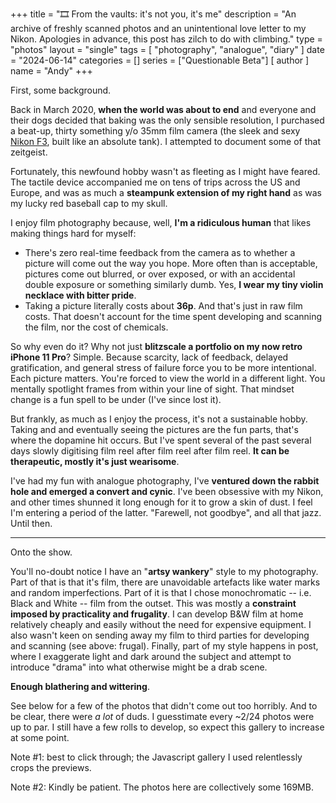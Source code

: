 +++
title = "🎞️ From the vaults: it's not you, it's me"
description = "An archive of freshly scanned photos and an unintentional love letter to my Nikon. Apologies in advance, this post has zilch to do with climbing."
type = "photos"
layout = "single"
tags = [
    "photography",
    "analogue",
    "diary"
]
date = "2024-06-14"
categories = []
series = ["Questionable Beta"]
[ author ]
  name = "Andy"
+++

First, some background. 

Back in March 2020, **when the world was about to end** and everyone and their dogs decided that baking was the only sensible resolution, I purchased a beat-up, thirty something y/o 35mm film camera (the sleek and sexy [Nikon F3](https://en.wikipedia.org/wiki/Nikon_F3), built like an absolute tank). I attempted to document some of that zeitgeist. 

Fortunately, this newfound hobby wasn't as fleeting as I might have feared. The tactile device accompanied me on tens of trips across the US and Europe, and was as much a **steampunk extension of my right hand** as was my lucky red baseball cap to my skull.

I enjoy film photography because, well, **I'm a ridiculous human** that likes making things hard for myself: 
* There's zero real-time feedback from the camera as to whether a picture will come out the way you hope. More often than is acceptable, pictures come out blurred, or over exposed, or with an accidental double exposure or something similarly dumb. Yes, **I wear my tiny violin necklace with bitter pride**. 
* Taking a picture literally costs about **36p**. And that's just in raw film costs. That doesn't account for the time spent developing and scanning the film, nor the cost of chemicals. 

So why even do it? Why not just **blitzscale a portfolio on my now retro iPhone 11 Pro**? Simple. Because scarcity, lack of feedback, delayed gratification, and general stress of failure force you to be more intentional. Each picture matters. You're forced to view the world in a different light. You mentally spotlight frames from within your line of sight. That mindset change is a fun spell to be under (I've since lost it).

But frankly, as much as I enjoy the process, it's not a sustainable hobby. Taking and and eventually seeing the pictures are the fun parts, that's where the dopamine hit occurs. But I've spent several of the past several days slowly digitising film reel after film reel after film reel. **It can be therapeutic, mostly it's just wearisome**. 

I've had my fun with analogue photography, I've **ventured down the rabbit hole and emerged a convert and cynic**. I've been obsessive with my Nikon, and other times shunned it long enough for it to grow a skin of dust. I feel I'm entering a period of the latter. "Farewell, not goodbye", and all that jazz. Until then. 

---

Onto the show. 

You'll no-doubt notice I have an "**artsy wankery**" style to my photography. Part of that is that it's film, there are unavoidable artefacts like water marks and random imperfections. Part of it is that I chose monochromatic -- i.e. Black and White -- film from the outset. This was mostly a **constraint imposed by practicality and frugality**. I can develop B&W film at home relatively cheaply and easily without the need for expensive equipment. I also wasn't keen on sending away my film to third parties for developing and scanning (see above: frugal). Finally, part of my style happens in post, where I exaggerate light and dark around the subject and attempt to introduce "drama" into what otherwise might be a drab scene. 

**Enough blathering and wittering**. 

See below for a few of the photos that didn't come out too horribly. And to be clear, there were *a lot* of duds. I guesstimate every ~2/24 photos were up to par. I still have a few rolls to develop, so expect this gallery to increase at some point. 

Note #1: best to click through; the Javascript gallery I used relentlessly crops the previews. 

Note #2: Kindly be patient. The photos here are collectively some 169MB. 